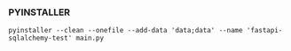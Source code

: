 ### PYINSTALLER

```shell
pyinstaller --clean --onefile --add-data 'data;data' --name 'fastapi-sqlalchemy-test' main.py
```
